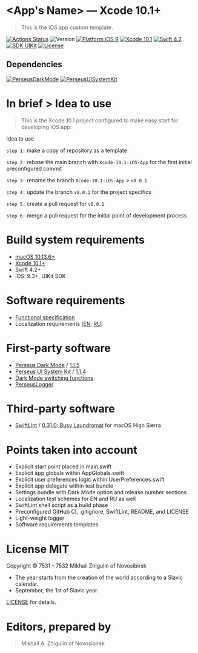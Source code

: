 # <App's Name> — Xcode 10.1+

> This is the iOS app custom template.

[![Actions Status](https://github.com/perseusrealdeal/XcodeTemplateProject/actions/workflows/main.yml/badge.svg)](https://github.com/perseusrealdeal/XcodeTemplateProject/actions)
![Version](https://img.shields.io/badge/Version-0.0.1-green.svg)
[![Platform iOS 9](https://img.shields.io/badge/Platform-iOS%209.3+-blue.svg)](https://en.wikipedia.org/wiki/IOS_9)
[![Xcode 10.1](https://img.shields.io/badge/Xcode-10.1+-red.svg)](https://en.wikipedia.org/wiki/Xcode)
[![Swift 4.2](https://img.shields.io/badge/Swift-4.2-orange.svg)](https://docs.swift.org/swift-book/RevisionHistory/RevisionHistory.html)
[![SDK UIKit](https://img.shields.io/badge/SDK-UIKit%20-blueviolet.svg)](https://developer.apple.com/documentation/uikit)
[![License](http://img.shields.io/:License-MIT-blue.svg)](/LICENSE)

## Dependencies

[![PerseusDarkMode](http://img.shields.io/:PerseusDarkMode-1.1.5-green.svg)](https://github.com/perseusrealdeal/PerseusDarkMode/tree/1.1.5)
[![PerseusUISystemKit](http://img.shields.io/:PerseusUISystemKit-1.1.4-green.svg)](https://github.com/perseusrealdeal/PerseusUISystemKit/tree/1.1.4)

# In brief > Idea to use

> This is the Xcode 10.1 project configured to make easy start for developing iOS app.

Idea to use

`step 1:` make a copy of repository as a template

`step 2:` rebase the main branch with `Xcode-10.1-iOS-App` for the first initial preconfigured commit

`step 3:` rename the branch `Xcode-10.1-iOS-App` > `v0.0.1`

`step 4:` update the branch `v0.0.1` for the project specifics

`step 5:` create a pull request for `v0.0.1`

`step 6:` merge a pull request for the initial point of development process

# Build system requirements

- [macOS 10.13.6+](https://apps.apple.com/us/app/macos-high-sierra/id1246284741?ls=1)
- [Xcode 10.1+](https://stackoverflow.com/questions/10335747/how-to-download-xcode-dmg-or-xip-file)
- Swift 4.2+
- iOS: 9.3+, UIKit SDK

# Software requirements

- [Functional specification](/XcodeTemplateProject/Requirements/REQUIREMENTS.md)
- Localization requirements [[EN](/XcodeTemplateProject/Requirements/Localization_en.plist), [RU](/PerseusWeather/Requirements/Localization_ru.plist)]

# First-party software

- [Perseus Dark Mode](https://github.com/perseusrealdeal/PerseusDarkMode.git) / [1.1.5](https://github.com/perseusrealdeal/perseusdarkmode/releases/tag/1.1.5)
- [Perseus UI System Kit](https://github.com/perseusrealdeal/PerseusUISystemKit.git) / [1.1.4](https://github.com/perseusrealdeal/perseusuisystemkit/releases/tag/1.1.4)
- [Dark Mode switching functions](https://gist.github.com/perseusrealdeal/11b1bab47f13134832b859f49d9af706)
- [PerseusLogger](https://gist.github.com/perseusrealdeal/df456a9825fcface44eca738056eb6d5)

# Third-party software

- [SwiftLint](https://github.com/realm/SwiftLint) / [0.31.0: Busy Laundromat](https://github.com/realm/SwiftLint/releases/tag/0.31.0) for macOS High Sierra

# Points taken into account

- Explicit start point placed in main.swift
- Explicit app globals within AppGlobals.swift
- Explicit user preferences logic within UserPreferences.swift
- Explicit app delegate within test bundle
- Settings bundle with Dark Mode option and release number sections
- Localization test schemes for EN and RU as well
- SwiftLint shell script as a build phase
- Preconfigured GitHub CI, .gitignore, SwiftLint, README, and LICENSE
- Light-weight logger
- Software requirements templates

# License MIT

Copyright © 7531 - 7532 Mikhail Zhigulin of Novosibirsk

- The year starts from the creation of the world according to a Slavic calendar.
- September, the 1st of Slavic year.

[LICENSE](/LICENSE) for details.

# Editors, prepared by

> Mikhail A. Zhigulin of Novosibirsk

